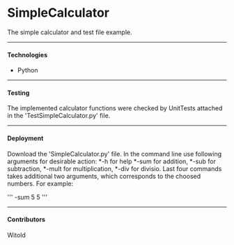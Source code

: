 # SimpleCalculator
The simple calculator and test file example.

--- 

#### Technologies
* Python

--- 

#### Testing
The implemented calculator functions were checked by UnitTests attached in the 'TestSimpleCalculator.py' file.

--- 

#### Deployment
Download the 'SimpleCalculator.py' file. In the command line use following arguments for desirable action:
*-h for help
*-sum for addition,
*-sub for subtraction,
*-mult for multiplication,
*-div for divisio.
Last four commands takes additional two arguments, which corresponds to the choosed numbers.
For example: 

'''
-sum 5 5
'''

--- 

#### Contributors
Witold
